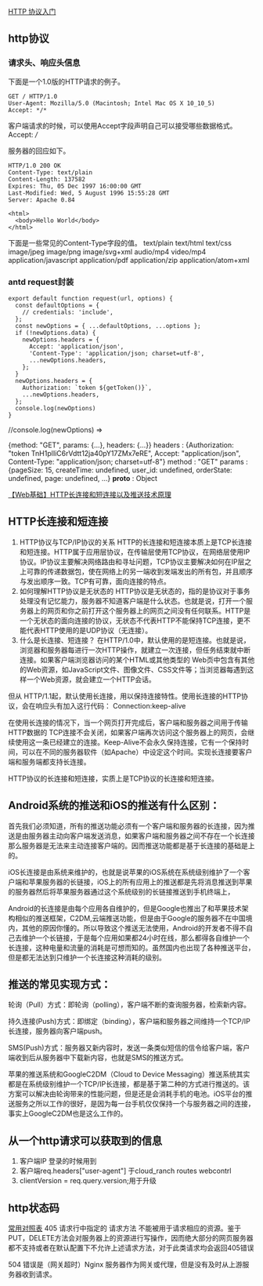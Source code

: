 [HTTP 协议入门](http://www.ruanyifeng.com/blog/2016/08/http.html)
## http协议
### 请求头、响应头信息
下面是一个1.0版的HTTP请求的例子。
```
GET / HTTP/1.0
User-Agent: Mozilla/5.0 (Macintosh; Intel Mac OS X 10_10_5)
Accept: */*
```
客户端请求的时候，可以使用Accept字段声明自己可以接受哪些数据格式。
Accept: */*

服务器的回应如下。
```
HTTP/1.0 200 OK 
Content-Type: text/plain
Content-Length: 137582
Expires: Thu, 05 Dec 1997 16:00:00 GMT
Last-Modified: Wed, 5 August 1996 15:55:28 GMT
Server: Apache 0.84

<html>
  <body>Hello World</body>
</html>
```
下面是一些常见的Content-Type字段的值。
text/plain
text/html
text/css
image/jpeg
image/png
image/svg+xml
audio/mp4
video/mp4
application/javascript
application/pdf
application/zip
application/atom+xml

### antd request封装
```
export default function request(url, options) {
  const defaultOptions = {
    // credentials: 'include',
  };
  const newOptions = { ...defaultOptions, ...options };
  if (!newOptions.data) {
    newOptions.headers = {
      Accept: 'application/json',
      'Content-Type': 'application/json; charset=utf-8',
      ...newOptions.headers,
    };
  }
  newOptions.headers = {
    Authorization: `token ${getToken()}`,
    ...newOptions.headers,
  };
  console.log(newOptions)
}
```
//console.log(newOptions) =>

{method: "GET", params: {…}, headers: {…}}
headers
:
{Authorization: "token TnH1plIiC6rVdtt12ja40pY17ZMx7eRE", Accept: "application/json", Content-Type: "application/json; charset=utf-8"}
method
:
"GET"
params
:
{pageSize: 15, createTime: undefined, user_id: undefined, orderState: undefined, page: undefined, …}
__proto__
:
Object


[【Web基础】HTTP长连接和短连接以及推送技术原理](http://blog.csdn.net/freewaywalker/article/details/50067757)
## HTTP长连接和短连接
1. HTTP协议与TCP/IP协议的关系
HTTP的长连接和短连接本质上是TCP长连接和短连接。HTTP属于应用层协议，在传输层使用TCP协议，在网络层使用IP协议。IP协议主要解决网络路由和寻址问题，TCP协议主要解决如何在IP层之上可靠的传递数据包，使在网络上的另一端收到发端发出的所有包，并且顺序与发出顺序一致。TCP有可靠，面向连接的特点。
2. 如何理解HTTP协议是无状态的
HTTP协议是无状态的，指的是协议对于事务处理没有记忆能力，服务器不知道客户端是什么状态。也就是说，打开一个服务器上的网页和你之前打开这个服务器上的网页之间没有任何联系。HTTP是一个无状态的面向连接的协议，无状态不代表HTTP不能保持TCP连接，更不能代表HTTP使用的是UDP协议（无连接）。
3. 什么是长连接、短连接？
在HTTP/1.0中，默认使用的是短连接。也就是说，浏览器和服务器每进行一次HTTP操作，就建立一次连接，但任务结束就中断连接。如果客户端浏览器访问的某个HTML或其他类型的 Web页中包含有其他的Web资源，如JavaScript文件、图像文件、CSS文件等；当浏览器每遇到这样一个Web资源，就会建立一个HTTP会话。

但从 HTTP/1.1起，默认使用长连接，用以保持连接特性。使用长连接的HTTP协议，会在响应头有加入这行代码： 
Connection:keep-alive

在使用长连接的情况下，当一个网页打开完成后，客户端和服务器之间用于传输HTTP数据的 TCP连接不会关闭，如果客户端再次访问这个服务器上的网页，会继续使用这一条已经建立的连接。Keep-Alive不会永久保持连接，它有一个保持时间，可以在不同的服务器软件（如Apache）中设定这个时间。实现长连接要客户端和服务端都支持长连接。

HTTP协议的长连接和短连接，实质上是TCP协议的长连接和短连接。

## Android系统的推送和iOS的推送有什么区别：
首先我们必须知道，所有的推送功能必须有一个客户端和服务器的长连接，因为推送是由服务器主动向客户端发送消息，如果客户端和服务器之间不存在一个长连接那么服务器是无法来主动连接客户端的。因而推送功能都是基于长连接的基础是上的。

iOS长连接是由系统来维护的，也就是说苹果的iOS系统在系统级别维护了一个客户端和苹果服务器的长链接，iOS上的所有应用上的推送都是先将消息推送到苹果的服务器然后将苹果服务器通过这个系统级别的长链接推送到手机终端上，

Android的长连接是由每个应用各自维护的，但是Google也推出了和苹果技术架构相似的推送框架，C2DM,云端推送功能，但是由于Google的服务器不在中国境内，其他的原因你懂的。所以导致这个推送无法使用，Android的开发者不得不自己去维护一个长链接，于是每个应用如果都24小时在线，那么都得各自维护一个长连接，这种电量和流量的消耗是可想而知的。虽然国内也出现了各种推送平台，但是都无法达到只维护一个长连接这种消耗的级别。

## 推送的常见实现方式：
轮询（Pull）方式：即轮询（polling），客户端不断的查询服务器，检索新内容。

持久连接(Push)方式：即绑定（binding），客户端和服务器之间维持一个TCP/IP长连接，服务器向客户端push。

SMS(Push)方式：服务器又新内容时，发送一条类似短信的信令给客户端，客户端收到后从服务器中下载新内容，也就是SMS的推送方式。

苹果的推送系统和GoogleC2DM（Cloud to Device Messaging）推送系统其实都是在系统级别维护一个TCP/IP长连接，都是基于第二种的方式进行推送的。该方案可以解决由轮询带来的性能问题，但是还是会消耗手机的电池。iOS平台的推送服务之所以工作的很好，是因为每一台手机仅仅保持一个与服务器之间的连接，事实上GoogleC2DM也是这么工作的。

## 从一个http请求可以获取到的信息
1. 客户端IP 登录的时候用到
2. 客户端req.headers["user-agent"] 于cloud_ranch routes webcontrl
3. clientVersion = req.query.version;用于升级


## http状态码
[常用对照表](http://tool.oschina.net/commons?type=5)
405 请求行中指定的 请求方法 不能被用于请求相应的资源。鉴于 PUT，DELETE方法会对服务器上的资源进行写操作，因而绝大部分的网页服务器都不支持或者在默认配置下不允许上述请求方法，对于此类请求均会返回405错误

504 错误是（网关超时）Nginx 服务器作为网关或代理，但是没有及时从上游服务器收到请求。
